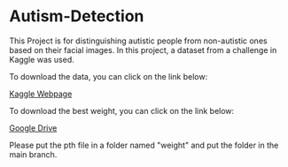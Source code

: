 # Autism-Detection

This Project is for distinguishing autistic people from non-autistic ones based on their facial images. In this project, a dataset from a challenge in Kaggle was used.

To download the data, you can click on the link below:

[Kaggle Webpage](https://www.kaggle.com/discussions/general/123978)

To download the best weight, you can click on the link below:

[Google Drive](https://drive.google.com/drive/folders/1aYxVtVVZX6XV9tELmNhsSHEYg2t8zbCC?usp=sharing)

Please put the pth file in a folder named "weight" and put the folder in the main branch. 
